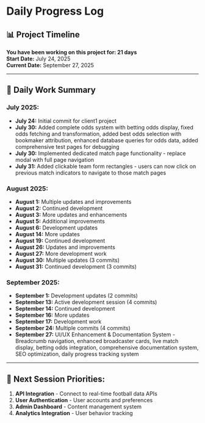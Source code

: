 # Daily Progress Log

## 📊 Project Timeline

**You have been working on this project for: 21 days**  
**Start Date:** July 24, 2025  
**Current Date:** September 27, 2025  

---

## 📅 Daily Work Summary

### **July 2025:**
- **July 24:** Initial commit for client1 project
- **July 30:** Added complete odds system with betting odds display, fixed odds fetching and transformation, added best odds selection with bookmaker attribution, enhanced database queries for odds data, added comprehensive test pages for debugging
- **July 30:** Implemented dedicated match page functionality - replace modal with full page navigation
- **July 31:** Added clickable team form rectangles - users can now click on previous match indicators to navigate to those match pages

### **August 2025:**
- **August 1:** Multiple updates and improvements
- **August 2:** Continued development
- **August 3:** More updates and enhancements
- **August 5:** Additional improvements
- **August 6:** Development updates
- **August 14:** More updates
- **August 19:** Continued development
- **August 26:** Updates and improvements
- **August 27:** More development work
- **August 30:** Multiple updates (3 commits)
- **August 31:** Continued development (3 commits)

### **September 2025:**
- **September 1:** Development updates (2 commits)
- **September 13:** Active development session (4 commits)
- **September 14:** Continued development
- **September 16:** More updates
- **September 17:** Development work
- **September 24:** Multiple commits (4 commits)
- **September 27:** UI/UX Enhancement & Documentation System - Breadcrumb navigation, enhanced broadcaster cards, live match display, betting odds integration, comprehensive documentation system, SEO optimization, daily progress tracking system

---

## 🎯 Next Session Priorities:
1. **API Integration** - Connect to real-time football data APIs
2. **User Authentication** - User accounts and preferences
3. **Admin Dashboard** - Content management system
4. **Analytics Integration** - User behavior tracking
